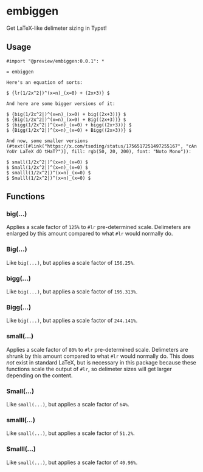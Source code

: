 # embiggen

Get LaTeX-like delimeter sizing in Typst!

## Usage

```typst
#import "@preview/embiggen:0.0.1": *

= embiggen

Here's an equation of sorts:

$ {lr(1/2x^2|)^(x=n)_(x=0) + (2x+3)} $

And here are some bigger versions of it:

$ {big(1/2x^2|)^(x=n)_(x=0) + big((2x+3))} $
$ {Big(1/2x^2|)^(x=n)_(x=0) + Big((2x+3))} $
$ {bigg(1/2x^2|)^(x=n)_(x=0) + bigg((2x+3))} $
$ {Bigg(1/2x^2|)^(x=n)_(x=0) + Bigg((2x+3))} $

And now, some smaller versions (#text([#link("https://x.com/tsoding/status/1756517251497255167", "cAn YoUr LaTeX dO tHaT?")], fill: rgb(50, 20, 200), font: "Noto Mono")):

$ small(1/2x^2|)^(x=n)_(x=0) $
$ Small(1/2x^2|)^(x=n)_(x=0) $
$ smalll(1/2x^2|)^(x=n)_(x=0) $
$ Smalll(1/2x^2|)^(x=n)_(x=0) $
```

## Functions

### big(...)

Applies a scale factor of `125%` to `#lr` pre-determined scale. Delimeters are enlarged by this amount compared to what `#lr` would normally do.

### Big(...)

Like `big(...)`, but applies a scale factor of `156.25%`.

### bigg(...)

Like `big(...)`, but applies a scale factor of `195.313%`.

### Bigg(...)

Like `big(...)`, but applies a scale factor of `244.141%`.

### small(...)

Applies a scale factor of `80%` to `#lr` pre-determined scale. Delimeters are shrunk by this amount compared to what `#lr` would normally do. This does *not* exist in standard LaTeX, but is necessary in this package because these functions scale the output of `#lr`, so delimeter sizes will get larger depending on the content.

### Small(...)

Like `small(...)`, but applies a scale factor of `64%`.

### smalll(...)

Like `small(...)`, but applies a scale factor of `51.2%`.

### Smalll(...)

Like `small(...)`, but applies a scale factor of `40.96%`.
